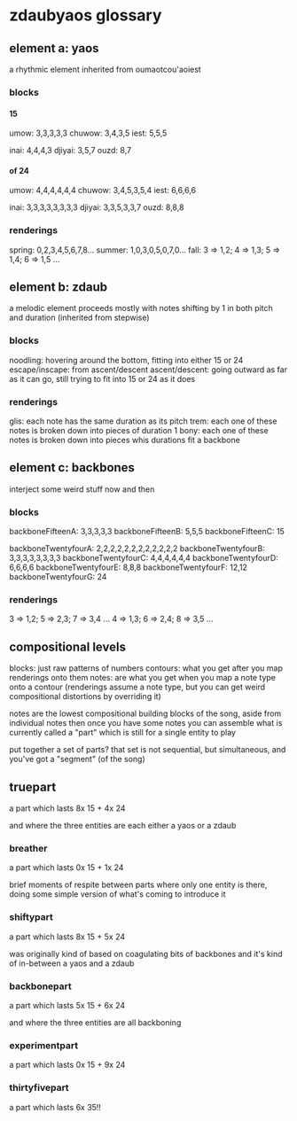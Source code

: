 # zdaubyaos glossary


## element a: yaos

a rhythmic element
inherited from oumaotcou'aoiest

### blocks

#### 15

umow: 3,3,3,3,3
chuwow: 3,4,3,5
iest: 5,5,5

inai: 4,4,4,3
djiyai: 3,5,7
ouzd: 8,7

#### of 24

umow: 4,4,4,4,4,4
chuwow: 3,4,5,3,5,4
iest: 6,6,6,6

inai: 3,3,3,3,3,3,3,3
djiyai: 3,3,5,3,3,7
ouzd: 8,8,8

### renderings

spring: 0,2,3,4,5,6,7,8...
summer: 1,0,3,0,5,0,7,0...
fall: 3 => 1,2; 4 => 1,3; 5 => 1,4; 6 => 1,5 ... 


## element b: zdaub

a melodic element
proceeds mostly with notes shifting by 1 in both pitch and duration (inherited from stepwise)

### blocks

noodling: hovering around the bottom, fitting into either 15 or 24
escape/inscape: from ascent/descent
ascent/descent: going outward as far as it can go, still trying to fit into 15 or 24 as it does

### renderings

glis: each note has the same duration as its pitch
trem: each one of these notes is broken down into pieces of duration 1
bony: each one of these notes is broken down into pieces whis durations fit a backbone


## element c: backbones

interject some weird stuff now and then

### blocks

backboneFifteenA: 3,3,3,3,3
backboneFifteenB: 5,5,5
backboneFifteenC: 15

backboneTwentyfourA: 2,2,2,2,2,2,2,2,2,2,2,2
backboneTwentyfourB: 3,3,3,3,3,3,3,3
backboneTwentyfourC: 4,4,4,4,4,4
backboneTwentyfourD: 6,6,6,6
backboneTwentyfourE: 8,8,8
backboneTwentyfourF: 12,12
backboneTwentyfourG: 24

### renderings

3 => 1,2; 5 => 2,3; 7 => 3,4 ...
4 => 1,3; 6 => 2,4; 8 => 3,5 ...


## compositional levels

blocks: just raw patterns of numbers
contours: what you get after you map renderings onto them
notes: are what you get when you map a note type onto a contour (renderings assume a note type, but you can get weird compositional distortions by overriding it)

notes are the lowest compositional building blocks of the song, aside from individual notes
then once you have some notes you can assemble what is currently called a "part"
which is still for a single entity to play

put together a set of parts? that set is not sequential, but simultaneous, and you've got a "segment" (of the song)

## truepart

a part which lasts 8x 15 + 4x 24 

and where the three entities are each either a yaos or a zdaub

### breather

a part which lasts 0x 15 + 1x 24

brief moments of respite between parts where only one entity is there, doing some simple version of what's coming to introduce it

### shiftypart

a part which lasts 8x 15 + 5x 24 

was originally kind of based on coagulating bits of backbones and it's kind of in-between a yaos and a zdaub

### backbonepart

a part which lasts 5x 15 + 6x 24 

and where the three entities are all backboning

### experimentpart

a part which lasts 0x 15 + 9x 24

### thirtyfivepart

a part which lasts 6x 35!!
